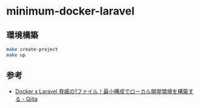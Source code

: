 # minimum-docker-laravel

## 環境構築

```bash
make create-project
make up
```

## 参考

- [Docker x Laravel 脅威の1ファイル！最小構成でローカル開発環境を構築する - Qiita](https://qiita.com/ucan-lab/items/11ab92b672e3fa2d9bdb)
